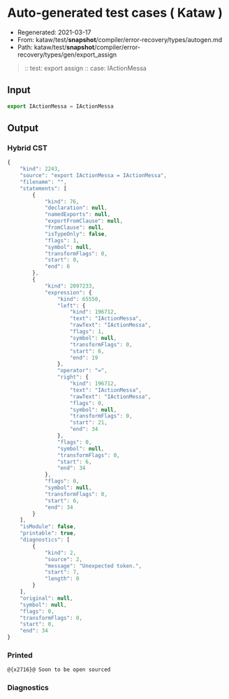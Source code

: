 # Auto-generated test cases ( Kataw )
- Regenerated: 2021-03-17
- From: kataw/test/__snapshot__/compiler/error-recovery/types/autogen.md
- Path: kataw/test/__snapshot__/compiler/error-recovery/types/gen/export_assign
> :: test: export assign
> :: case: IActionMessa
## Input

`````js
export IActionMessa = IActionMessa
`````

## Output

### Hybrid CST

```javascript
{
    "kind": 2243,
    "source": "export IActionMessa = IActionMessa",
    "filename": "",
    "statements": [
        {
            "kind": 76,
            "declaration": null,
            "namedExports": null,
            "exportFromClause": null,
            "fromClause": null,
            "isTypeOnly": false,
            "flags": 1,
            "symbol": null,
            "transformFlags": 0,
            "start": 0,
            "end": 6
        },
        {
            "kind": 2097233,
            "expression": {
                "kind": 65550,
                "left": {
                    "kind": 196712,
                    "text": "IActionMessa",
                    "rawText": "IActionMessa",
                    "flags": 1,
                    "symbol": null,
                    "transformFlags": 0,
                    "start": 6,
                    "end": 19
                },
                "operator": "=",
                "right": {
                    "kind": 196712,
                    "text": "IActionMessa",
                    "rawText": "IActionMessa",
                    "flags": 0,
                    "symbol": null,
                    "transformFlags": 0,
                    "start": 21,
                    "end": 34
                },
                "flags": 0,
                "symbol": null,
                "transformFlags": 0,
                "start": 6,
                "end": 34
            },
            "flags": 0,
            "symbol": null,
            "transformFlags": 0,
            "start": 6,
            "end": 34
        }
    ],
    "isModule": false,
    "printable": true,
    "diagnostics": [
        {
            "kind": 2,
            "source": 2,
            "message": "Unexpected token.",
            "start": 7,
            "length": 0
        }
    ],
    "original": null,
    "symbol": null,
    "flags": 0,
    "transformFlags": 0,
    "start": 0,
    "end": 34
}
```

### Printed

```javascript
@{x2716}@ Soon to be open sourced
```

### Diagnostics

```javascript

```

